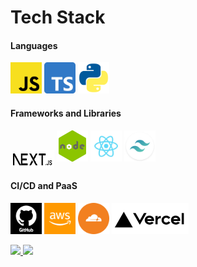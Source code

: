 # Tech Stack

#### Languages

<p align="left">
  <img src="resource/lang/javascript.webp" alt="JavaScript" width="50" height="50"/>
  <img src="resource/lang/typescript.webp" alt="TypeScript" width="50" height="50"/>
  <img src="resource/lang/python.webp" alt="Python" width="50" height="50"/>
</p>

#### Frameworks and Libraries

<p align="left">
  <img src="resource/framework/next.webp" alt="Next.js" width="70" height="30" style="vertical-align: middle;"/>
  <img src="resource/framework/nodejs.webp" alt="Node.js" width="50" height="50"/>
  <img src="resource/library/react.webp" alt="React" width="50" height="50"/>
  <img src="resource/framework/tailwindcss.webp" alt="Tailwindcss" width="50" height="50"/>
</p>

#### CI/CD and PaaS
<p align="left">
  <img src="resource/cicd/github.webp" alt="GitHub" width="50" height="50"/>
  <img src="resource/cicd/aws.webp" alt="AWS" width="50" height="50"/>
  <img src="resource/cicd/cloudflare.webp" alt="Cloudflare" width="50" height="50"/>
  <img src="resource/PaaS/vercel.webp" alt="Vercel" height="50"/>
</p>

<p aligin="left">
    <a href="https://github.com/0x000613">
        <img height="180em" src="https://github-readme-stats-eight-theta.vercel.app/api/top-langs/?username=x3r0s&layout=compact&langs_count=8&theme=tokyonight"/>
        <img height="180em" src="https://github-readme-stats-eight-theta.vercel.app/api?username=x3r0s&show_icons=true&theme=tokyonight&include_all_commits=true&count_private=true"/>
    </a>
</p>
